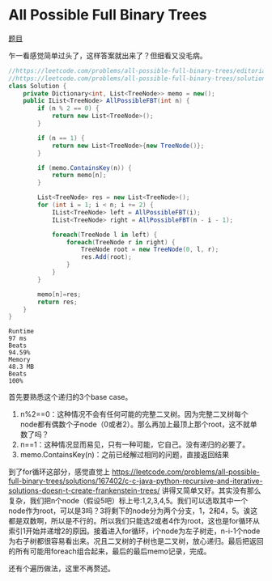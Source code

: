 # All Possible Full Binary Trees

[题目](https://leetcode.com/problems/all-possible-full-binary-trees/description/)

乍一看感觉简单过头了，这样答案就出来了？但细看又没毛病。
```c#
//https://leetcode.com/problems/all-possible-full-binary-trees/editorial/
//https://leetcode.com/problems/all-possible-full-binary-trees/solutions/167402/c-c-java-python-recursive-and-iterative-solutions-doesn-t-create-frankenstein-trees/ 的讲解也可以
class Solution {
    private Dictionary<int, List<TreeNode>> memo = new();
    public IList<TreeNode> AllPossibleFBT(int n) {
        if (n % 2 == 0) {
            return new List<TreeNode>();
        }

        if (n == 1) {
            return new List<TreeNode>{new TreeNode()};
        }

        if (memo.ContainsKey(n)) {
            return memo[n];
        }

        List<TreeNode> res = new List<TreeNode>();
        for (int i = 1; i < n; i += 2) {
            IList<TreeNode> left = AllPossibleFBT(i);
            IList<TreeNode> right = AllPossibleFBT(n - i - 1);

            foreach(TreeNode l in left) {
                foreach(TreeNode r in right) {
                    TreeNode root = new TreeNode(0, l, r);
                    res.Add(root);
                }
            }
        }

        memo[n]=res;
        return res;
    }
}
```
```
Runtime
97 ms
Beats
94.59%
Memory
48.3 MB
Beats
100%
```
首先要熟悉这个递归的3个base case。
1. n%2==0：这种情况不会有任何可能的完整二叉树。因为完整二叉树每个node都有偶数个子node（0或者2）。那么再加上最顶上那个root，这不就单数了吗？
2. n==1：这种情况显而易见，只有一种可能，它自己。没有递归的必要了。
3. memo.ContainsKey(n)：之前已经解过相同的问题，直接返回结果

到了for循环这部分，感觉直觉上 https://leetcode.com/problems/all-possible-full-binary-trees/solutions/167402/c-c-java-python-recursive-and-iterative-solutions-doesn-t-create-frankenstein-trees/ 讲得又简单又好。其实没有那么复杂，我们把n个node（假设5吧）标上号:1,2,3,4,5。我们可以选取其中一个node作为root，可以是3吗？3将剩下的node分为两个分支，1，2和4，5。诶这都是双数啊，所以是不行的。所以我们只能选2或者4作为root，这也是for循环从索引1开始并递增2的原因。接着进入for循环，i个node为左子树走，n-i-1个node为右子树都很容易看出来。况且二叉树的子树也是二叉树，放心递归。最后把返回的所有可能用foreach组合起来，最后的最后memo记录，完成。

还有个遍历做法，这里不再赘述。